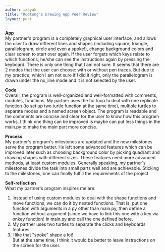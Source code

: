 ```yaml
---
author: izayak
title: "Ruotong's Drawing App Peer Review"
layout: post
---
```


**App**  
My partner's program is a completely graphical user interface, and allows the user to draw different lines and shapes (including square, triangle, parallelogram, circle and even a spoke!), change background colors and clear screen to start over again. If the user forgets which keys relate to which functions, he/she can see the instructions again by pressing the keyboard. There is only one thing that I am not sure. It seems that there are 2 modes that the user can choose: with or without pen traces. But due to my practice, which I am not sure if I did it right, only the parallelogram is drawn under the no_line mode and it is not selected by the user.  

**Code**  
Overall, the program is well-organized and well-formatted with comments, modules, functions. My partner uses the for loop to deal with one replicate function (to set up two turtle function at the same time), multiple turtles to separate modes and a named screen object. The program is readable and the comments are concise and clear for the user to know how this program works. I think one thing can be improved is maybe can put less things in the main.py to make the main part more concise.  

**Process**  
My partner's program's milestones are updated and the new milestones serve the program better. He left some advanced features which can be improved later such as choosing background color by picking quadrant and drawing shapes with different sizes. These features need more advanced methods, at least custom modules. Generally speaking, my partner's milestones divide the task into small parts well and are achievable. Sticking to the milestones, one can finally fulfill the requirements of the project.

**Self-reflection**  
What my partner's program inspires me are:   
1) Instead of using custom modules to deal with the shape functions and move functions, we can do it by nested functions. That is, put one function with arguments in a py other than main.py, then define a function without argument (since we have to link this one with a key via onkey function) in main.py and call the one defined before.  
2) My partner uses two turtles to separate the clicks and keyboards features.   
3) I like that "spoke" shape a lot!  
But at the same time, I think it would be better to leave instructions on the screen for the user. 
